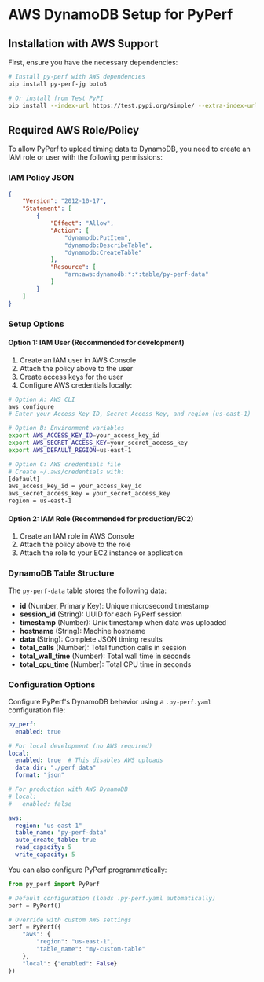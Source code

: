 # AWS DynamoDB Setup for PyPerf

## Installation with AWS Support

First, ensure you have the necessary dependencies:

```bash
# Install py-perf with AWS dependencies
pip install py-perf-jg boto3

# Or install from Test PyPI
pip install --index-url https://test.pypi.org/simple/ --extra-index-url https://pypi.org/simple/ py-perf-jg boto3
```

## Required AWS Role/Policy

To allow PyPerf to upload timing data to DynamoDB, you need to create an IAM role or user with the following permissions:

### IAM Policy JSON

```json
{
    "Version": "2012-10-17",
    "Statement": [
        {
            "Effect": "Allow",
            "Action": [
                "dynamodb:PutItem",
                "dynamodb:DescribeTable",
                "dynamodb:CreateTable"
            ],
            "Resource": [
                "arn:aws:dynamodb:*:*:table/py-perf-data"
            ]
        }
    ]
}
```

### Setup Options

#### Option 1: IAM User (Recommended for development)

1. Create an IAM user in AWS Console
2. Attach the policy above to the user
3. Create access keys for the user
4. Configure AWS credentials locally:

```bash
# Option A: AWS CLI
aws configure
# Enter your Access Key ID, Secret Access Key, and region (us-east-1)

# Option B: Environment variables
export AWS_ACCESS_KEY_ID=your_access_key_id
export AWS_SECRET_ACCESS_KEY=your_secret_access_key
export AWS_DEFAULT_REGION=us-east-1

# Option C: AWS credentials file
# Create ~/.aws/credentials with:
[default]
aws_access_key_id = your_access_key_id
aws_secret_access_key = your_secret_access_key
region = us-east-1
```

#### Option 2: IAM Role (Recommended for production/EC2)

1. Create an IAM role in AWS Console
2. Attach the policy above to the role
3. Attach the role to your EC2 instance or application

### DynamoDB Table Structure

The `py-perf-data` table stores the following data:

- **id** (Number, Primary Key): Unique microsecond timestamp
- **session_id** (String): UUID for each PyPerf session
- **timestamp** (Number): Unix timestamp when data was uploaded
- **hostname** (String): Machine hostname
- **data** (String): Complete JSON timing results
- **total_calls** (Number): Total function calls in session
- **total_wall_time** (Number): Total wall time in seconds
- **total_cpu_time** (Number): Total CPU time in seconds

### Configuration Options

Configure PyPerf's DynamoDB behavior using a `.py-perf.yaml` configuration file:

```yaml
py_perf:
  enabled: true

# For local development (no AWS required)
local:
  enabled: true  # This disables AWS uploads
  data_dir: "./perf_data"
  format: "json"

# For production with AWS DynamoDB
# local:
#   enabled: false

aws:
  region: "us-east-1"
  table_name: "py-perf-data"
  auto_create_table: true
  read_capacity: 5
  write_capacity: 5
```

You can also configure PyPerf programmatically:

```python
from py_perf import PyPerf

# Default configuration (loads .py-perf.yaml automatically)
perf = PyPerf()

# Override with custom AWS settings
perf = PyPerf({
    "aws": {
        "region": "us-east-1",
        "table_name": "my-custom-table"
    },
    "local": {"enabled": False}
})
```
